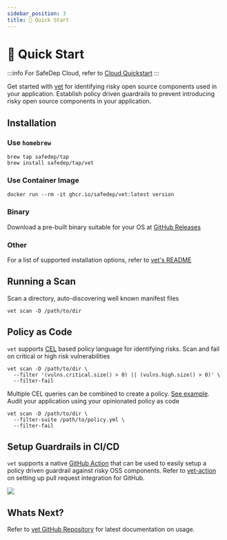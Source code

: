 ```yaml
---
sidebar_position: 3
title: 🚀 Quick Start
---
```


# 🚀 Quick Start

:::info
For SafeDep Cloud, refer to [Cloud Quickstart](cloud/quickstart.md)
:::

Get started with [vet](https://github.com/safedep/vet) for identifying risky open source components used in your application. Establish policy driven guardrails to prevent introducing risky open source components in your application.

## Installation

### Use `homebrew`

```shell
brew tap safedep/tap
brew install safedep/tap/vet
```

### Use Container Image

```shell
docker run --rm -it ghcr.io/safedep/vet:latest version
```

### Binary

Download a pre-built binary suitable for your OS at [GitHub Releases](https://github.com/safedep/vet/releases)

### Other

For a list of supported installation options, refer to [vet's README](https://github.com/safedep/vet)

## Running a Scan

Scan a directory, auto-discovering well known manifest files

```shell
vet scan -D /path/to/dir
```

## Policy as Code

`vet` supports [CEL](https://cel.dev/) based policy language for identifying risks. Scan and fail on critical or high risk vulnerabilities

```shell
vet scan -D /path/to/dir \
  --filter '(vulns.critical.size() > 0) || (vulns.high.size() > 0)' \
  --filter-fail
```

Multiple CEL queries can be combined to create a policy. [See example](https://github.com/safedep/vet/blob/main/samples/filter-suites/fs-generic.yml). Audit your application using your opinionated policy as code

```shell
vet scan -D /path/to/dir \
  --filter-suite /path/to/policy.yml \
  --filter-fail
```

## Setup Guardrails in CI/CD

`vet` supports a native [GitHub Action](https://github.com/safedep/vet-action) that can be used to easily setup a policy driven guardrail against risky OSS components. Refer to [vet-action](https://github.com/safedep/vet-action) on setting up pull request integration for GitHub.

![](/img/vet-guardrails.png)

## Whats Next?

Refer to [vet GitHub Repository](https://github.com/safedep/vet) for latest documentation on usage.
